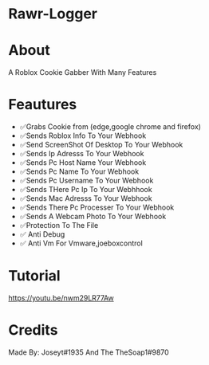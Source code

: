 # Rawr-Logger


# About
A Roblox Cookie Gabber With Many Features


# Feautures
- ✅Grabs Cookie from (edge,google chrome and firefox)
- ✅Sends Roblox Info To Your Webhook
- ✅Send ScreenShot Of Desktop To Your Webhook
- ✅Sends Ip Adresss To Your Webhook
- ✅Sends Pc Host Name Your Webhook
- ✅Sends Pc Name To Your Webhook
- ✅Sends Pc Username To Your Webhook
- ✅Sends THere Pc Ip To Your Webhhook
- ✅Sends Mac Adresss To  Your Webhook
- ✅Sends There Pc Processer To Your Webhook
- ✅Sends A Webcam Photo To Your Webhook
- ✅Protection To The File
- ✅ Anti Debug
- ✅ Anti Vm For Vmware,joeboxcontrol
  
  
# Tutorial
https://youtu.be/nwm29LR77Aw

# Credits
Made By:
Joseyt#1935 And The TheSoap1#9870
